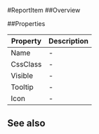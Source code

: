 #ReportItem
##Overview



##Properties
<table class="table table-condensed table-bordered">
    <thead>
<tr>
<th>Property</th>
<th>Description</th>
</tr>
</thead>
<tbody>
<tr><td>Name</td><td> - </td></tr>
<tr><td>CssClass</td><td> - </td></tr>
<tr><td>Visible</td><td> - </td></tr>
<tr><td>Tooltip</td><td> - </td></tr>
<tr><td>Icon</td><td> - </td></tr>
</tbody></table>



## See also

